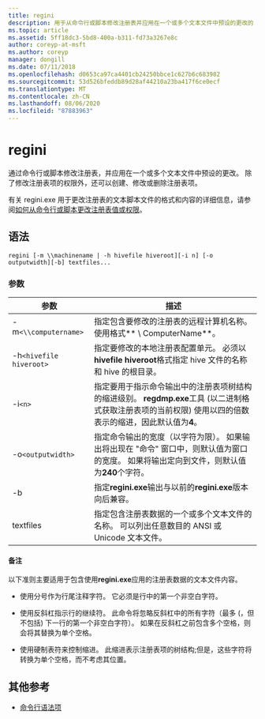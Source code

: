 ```yaml
---
title: regini
description: 用于从命令行或脚本修改注册表并应用在一个或多个文本文件中预设的更改的 regini.exe 命令的参考文章。
ms.topic: article
ms.assetid: 5ff18dc3-5bd8-400a-b311-fd73a3267e8c
author: coreyp-at-msft
ms.author: coreyp
manager: dongill
ms.date: 07/11/2018
ms.openlocfilehash: d0653ca97ca4401cb24250bbce1c627b6c683982
ms.sourcegitcommit: 53d526bfeddb89d28af44210a23ba417f6ce0ecf
ms.translationtype: MT
ms.contentlocale: zh-CN
ms.lasthandoff: 08/06/2020
ms.locfileid: "87883963"
---
```

# <a name="regini"></a>regini

通过命令行或脚本修改注册表，并应用在一个或多个文本文件中预设的更改。 除了修改注册表项的权限外，还可以创建、修改或删除注册表项。

有关 regini.exe 用于更改注册表的文本脚本文件的格式和内容的详细信息，请参阅[如何从命令行或脚本更改注册表值或权限](https://support.microsoft.com/help/264584/how-to-change-registry-values-or-permissions-from-a-command-line-or-a)。

## <a name="syntax"></a>语法

```
regini [-m \\machinename | -h hivefile hiveroot][-i n] [-o outputwidth][-b] textfiles...
```

### <a name="parameters"></a>参数

| 参数 | 描述 |
|--|--|
| -m`<\\computername>` | 指定包含要修改的注册表的远程计算机名称。 使用格式** \\ ComputerName**。 |
| -h`<hivefile hiveroot>` | 指定要修改的本地注册表配置单元。 必须以**hivefile hiveroot**格式指定 hive 文件的名称和 hive 的根目录。 |
| -i`<n>` | 指定要用于指示命令输出中的注册表项树结构的缩进级别。 **regdmp.exe**工具 (以二进制格式获取注册表项的当前权限) 使用以四的倍数表示的缩进，因此默认值为**4**。 |
| -o`<outputwidth>` | 指定命令输出的宽度（以字符为限）。 如果输出将出现在 "命令" 窗口中，则默认值为窗口的宽度。 如果将输出定向到文件，则默认值为**240**个字符。 |
| -b | 指定**regini.exe**输出与以前的**regini.exe**版本向后兼容。 |
| textfiles | 指定包含注册表数据的一个或多个文本文件的名称。 可以列出任意数目的 ANSI 或 Unicode 文本文件。 |

#### <a name="remarks"></a>备注

以下准则主要适用于包含使用**regini.exe**应用的注册表数据的文本文件内容。

- 使用分号作为行尾注释字符。 它必须是行中的第一个非空白字符。

- 使用反斜杠指示行的继续符。 此命令将忽略反斜杠中的所有字符（最多 (，但不包括) 下一行的第一个非空白字符）。 如果在反斜杠之前包含多个空格，则会将其替换为单个空格。

- 使用硬制表符来控制缩进。 此缩进表示注册表项的树结构;但是，这些字符将转换为单个空格，而不考虑其位置。

## <a name="additional-references"></a>其他参考

- [命令行语法项](command-line-syntax-key.md)
